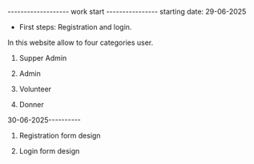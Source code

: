 ------------------- work start ----------------
starting date: 29-06-2025

- First steps: Registration and login.

In this website allow to four categories user.

1. Supper Admin

2. Admin

3. Volunteer

4. Donner

30-06-2025----------

1.  Registration form design

2.  Login form design
